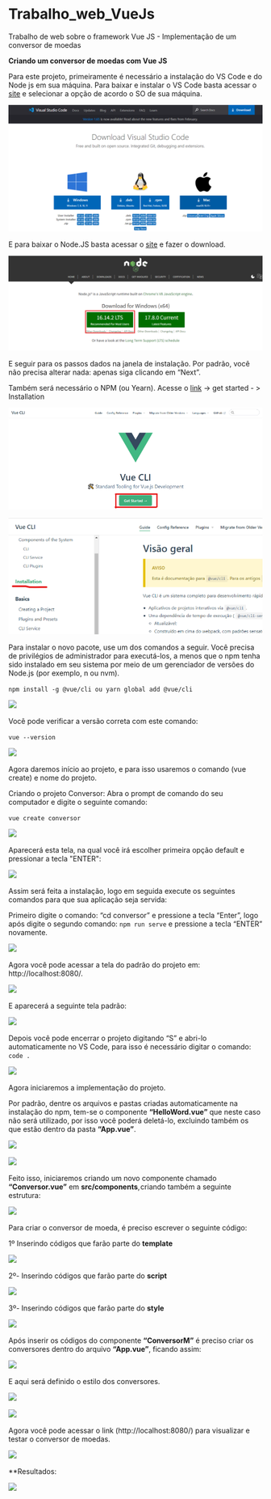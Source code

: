# Trabalho_web_VueJs
Trabalho de web sobre o framework Vue JS - Implementação de um conversor de moedas

**Criando um conversor de moedas com Vue JS**

Para este projeto, primeiramente é necessário a instalação do VS Code e do Node js em sua máquina. Para baixar e instalar o VS Code basta acessar o 
[site](https://code.visualstudio.com/download) e selecionar a opção de acordo o SO de sua máquina.

![](img/img1.png) 

E para baixar o Node.JS basta acessar o [site](https://nodejs.org/en/) e fazer o download. 

![](img/img2.png)

E seguir para os passos dados na janela de instalação. Por padrão, você não precisa alterar nada: apenas siga clicando em “Next”.

Também será necessário o NPM (ou Yearn). Acesse o [link](https://cli.vuejs.org/) -> get started - > Installation

![](img/img3.png) 

![](img/img4.png) 


Para instalar o novo pacote, use um dos comandos a seguir. Você precisa de privilégios de administrador para executá-los, a menos que o npm tenha sido instalado em seu sistema por meio de um gerenciador de versões do Node.js (por exemplo, n ou nvm).


``` npm install -g @vue/cli ou yarn global add @vue/cli ```

![](img/img6.png)

Você pode verificar a versão correta com este comando:

``` vue --version ```

![](img/img8.png)

Agora daremos início ao projeto, e para isso usaremos o comando (vue create) e nome do projeto. 

Criando o projeto Conversor: Abra o prompt de comando do seu computador e digite o seguinte comando: 

```vue create conversor ```

![](img/img9.png)

Aparecerá esta tela, na qual você irá escolher primeira opção default e pressionar a tecla "ENTER":

![](img/img10.png)

Assim será feita a instalação, logo em seguida execute os seguintes comandos para que sua aplicação seja servida: 

Primeiro digite o comando: “cd conversor” e pressione a tecla “Enter”, logo após digite o segundo comando: ```npm run serve``` e pressione a tecla “ENTER” novamente.

![](img/img11.png)

Agora você pode acessar a tela do padrão do projeto em: http://localhost:8080/.

![](img/img12.png)

E aparecerá a seguinte tela padrão:

![](img/img13.png)

Depois você pode encerrar o projeto digitando “S” e abri-lo automaticamente no VS Code, para isso é necessário digitar o comando: ``` code . ```

![](img/img14.png)

Agora iniciaremos a implementação do projeto.

Por padrão, dentre os arquivos e pastas criadas automaticamente na instalação do npm, tem-se o componente **“HelloWord.vue”** que neste caso não será utilizado, por isso você poderá deletá-lo, excluindo também os que estão dentro da pasta **“App.vue”**.


![](img/img15.png)

![](img/img16.png) 

Feito isso, iniciaremos criando um novo componente chamado **“Conversor.vue”** em **src/components**, criando também a seguinte estrutura:

![](img/img17.png) 

Para criar o conversor de moeda, é preciso escrever o seguinte código:

1º Inserindo códigos que farão parte do **template**

![](img/img18.png) 

2º- Inserindo códigos que farão parte do **script**

![](img/img19.png) 


3º- Inserindo códigos que farão parte do **style**

![](img/img20.png) 

Após inserir os códigos do componente **“ConversorM”** é preciso criar os conversores dentro do arquivo **“App.vue”**, ficando assim:

![](img/img21.png) 

E aqui será definido o estilo dos conversores.

![](img/img22.png) 

![](img/img23.png) 

Agora você pode acessar o link (http://localhost:8080/) para visualizar e testar o conversor de moedas.

![](img/img24.png) 

**Resultados:

![](img/img25.png) 
